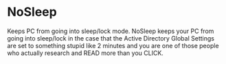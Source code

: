 # NoSleep
Keeps PC from going into sleep/lock mode.
NoSleep keeps your PC from going into sleep/lock in the case that the Active Directory Global Settings are set to something stupid like 2 minutes and you are one of those people who actually research and READ more than you CLICK.
